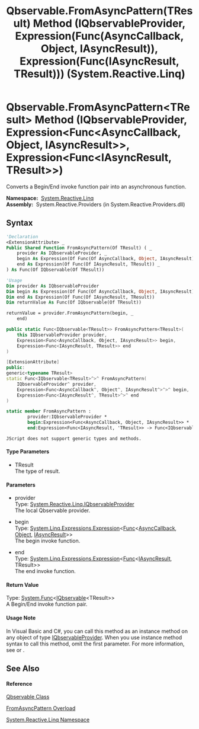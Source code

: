 ﻿---
title: Qbservable.FromAsyncPattern(TResult) Method (IQbservableProvider, Expression(Func(AsyncCallback, Object, IAsyncResult)), Expression(Func(IAsyncResult, TResult))) (System.Reactive.Linq)
TOCTitle: FromAsyncPattern(TResult) Method (IQbservableProvider, Expression(Func(AsyncCallback, Object, IAsyncResult)), Expression(Func(IAsyncResult, TResult)))
ms:assetid: M:System.Reactive.Linq.Qbservable.FromAsyncPattern``1(System.Reactive.Linq.IQbservableProvider,System.Linq.Expressions.Expression{System.Func{System.AsyncCallback,System.Object,System.IAsyncResult}},System.Linq.Expressions.Expression{System.Func{System.IAsyncResult,``0}})
ms:mtpsurl: https://msdn.microsoft.com/en-us/library/Hh244267(v=VS.103)
ms:contentKeyID: 36069901
ms.date: 06/28/2011
mtps_version: v=VS.103
dev_langs:
- vb
- csharp
- c++
- fsharp
- jscript
---

# Qbservable.FromAsyncPattern\<TResult\> Method (IQbservableProvider, Expression\<Func\<AsyncCallback, Object, IAsyncResult\>\>, Expression\<Func\<IAsyncResult, TResult\>\>)

Converts a Begin/End invoke function pair into an asynchronous function.

**Namespace:**  [System.Reactive.Linq](hh211929\(v=vs.103\).md)  
**Assembly:**  System.Reactive.Providers (in System.Reactive.Providers.dll)

## Syntax

``` vb
'Declaration
<ExtensionAttribute> _
Public Shared Function FromAsyncPattern(Of TResult) ( _
    provider As IQbservableProvider, _
    begin As Expression(Of Func(Of AsyncCallback, Object, IAsyncResult)), _
    end As Expression(Of Func(Of IAsyncResult, TResult)) _
) As Func(Of IQbservable(Of TResult))
```

``` vb
'Usage
Dim provider As IQbservableProvider
Dim begin As Expression(Of Func(Of AsyncCallback, Object, IAsyncResult))
Dim end As Expression(Of Func(Of IAsyncResult, TResult))
Dim returnValue As Func(Of IQbservable(Of TResult))

returnValue = provider.FromAsyncPattern(begin, _
    end)
```

``` csharp
public static Func<IQbservable<TResult>> FromAsyncPattern<TResult>(
    this IQbservableProvider provider,
    Expression<Func<AsyncCallback, Object, IAsyncResult>> begin,
    Expression<Func<IAsyncResult, TResult>> end
)
```

``` c++
[ExtensionAttribute]
public:
generic<typename TResult>
static Func<IQbservable<TResult>^>^ FromAsyncPattern(
    IQbservableProvider^ provider, 
    Expression<Func<AsyncCallback^, Object^, IAsyncResult^>^>^ begin, 
    Expression<Func<IAsyncResult^, TResult>^>^ end
)
```

``` fsharp
static member FromAsyncPattern : 
        provider:IQbservableProvider * 
        begin:Expression<Func<AsyncCallback, Object, IAsyncResult>> * 
        end:Expression<Func<IAsyncResult, 'TResult>> -> Func<IQbservable<'TResult>> 
```

``` jscript
JScript does not support generic types and methods.
```

#### Type Parameters

  - TResult  
    The type of result.

#### Parameters

  - provider  
    Type: [System.Reactive.Linq.IQbservableProvider](hh212104\(v=vs.103\).md)  
    The local Qbservable provider.  

<!-- end list -->

  - begin  
    Type: [System.Linq.Expressions.Expression](https://msdn.microsoft.com/en-us/library/Bb335710)\<[Func](https://msdn.microsoft.com/en-us/library/Bb534647)\<[AsyncCallback](https://msdn.microsoft.com/en-us/library/ckbe7yh5), [Object](https://msdn.microsoft.com/en-us/library/e5kfa45b), [IAsyncResult](https://msdn.microsoft.com/en-us/library/ft8a6455)\>\>  
    The begin invoke function.  

<!-- end list -->

  - end  
    Type: [System.Linq.Expressions.Expression](https://msdn.microsoft.com/en-us/library/Bb335710)\<[Func](https://msdn.microsoft.com/en-us/library/Bb549151)\<[IAsyncResult](https://msdn.microsoft.com/en-us/library/ft8a6455), TResult\>\>  
    The end invoke function.  

#### Return Value

Type: [System.Func](https://msdn.microsoft.com/en-us/library/Bb534960)\<[IQbservable](hh229328\(v=vs.103\).md)\<TResult\>\>  
A Begin/End invoke function pair.  

#### Usage Note

In Visual Basic and C\#, you can call this method as an instance method on any object of type [IQbservableProvider](hh212104\(v=vs.103\).md). When you use instance method syntax to call this method, omit the first parameter. For more information, see [](https://msdn.microsoft.com/en-us/library/Bb384936) or [](https://msdn.microsoft.com/en-us/library/Bb383977).

## See Also

#### Reference

[Qbservable Class](hh211693\(v=vs.103\).md)

[FromAsyncPattern Overload](hh229485\(v=vs.103\).md)

[System.Reactive.Linq Namespace](hh211929\(v=vs.103\).md)

